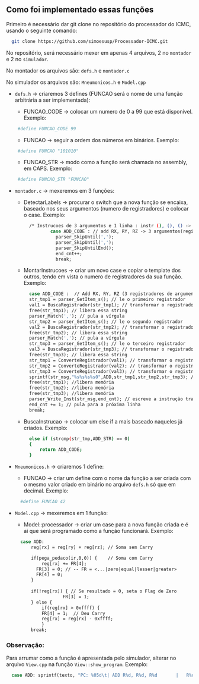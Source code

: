 ## Como foi implementado essas funções

Primeiro é necessário dar git clone no repositório do processador do ICMC, usando o seguinte comando:
```bash
  git clone https://github.com/simoesusp/Processador-ICMC.git
```

No repositório, será necessário mexer em apenas 4 arquivos, 2 no ```montador``` e 2 no ```simulador```.

No montador os arquivos são: ```defs.h``` e ```montador.c```

No simulador os arquivos são: ```Mneumonicos.h``` e ```Model.cpp```

* ```defs.h``` -> criaremos 3 defines (FUNCAO será o nome de uma função arbitrária a ser implementada):
  * FUNCAO_CODE -> colocar um numero de 0 a 99 que está disponível. Exemplo:
  ```bash
   #define FUNCAO_CODE 99
  ```
  * FUNCAO      -> seguir a ordem dos números em binários. Exemplo:
  ```bash
   #define FUNCAO "101010"
  ```
  * FUNCAO_STR  -> modo como a função será chamada no assembly, em CAPS. Exemplo:
  ```bash
   #define FUNCAO_STR "FUNCAO"
  ```

* ```montador.c``` -> mexeremos em 3 funções:
  * DetectarLabels -> procurar o switch que a nova função se encaixa, baseado nos seus argumentos (numero de registradores) e colocar o case. Exemplo:
    ```bash
      /* Instrucoes de 3 argumentos e 1 linha : instr (), (), () -> [...] */
              case ADD_CODE : // add RX, RY, RZ -> 3 argumentos(registradores ou endereços)
                parser_SkipUntil(',');
                parser_SkipUntil(',');
                parser_SkipUntilEnd();
                end_cnt++;
                break;
    ```
  * MontarInstrucoes -> criar um novo case e copiar o template dos outros, tendo em vista o numero de registradores da sua função. Exemplo:
    ```bash
      case ADD_CODE :  // Add RX, RY, RZ (3 registradores de argumento)
      str_tmp1 = parser_GetItem_s(); // le o primeiro registrador
      val1 = BuscaRegistrador(str_tmp1); // transformar o registrador lido em um int para identificá-lo
      free(str_tmp1); // libera essa string
      parser_Match(','); // pula a vírgula
      str_tmp2 = parser_GetItem_s(); // le o segundo registrador
      val2 = BuscaRegistrador(str_tmp2); // transformar o registrador lido em um int para identificá-lo
      free(str_tmp2); // libera essa string
      parser_Match(','); // pula a vírgula
      str_tmp3 = parser_GetItem_s(); // le o terceiro registrador
      val3 = BuscaRegistrador(str_tmp3); // transformar o registrador lido em um int para identificá-lo
      free(str_tmp3); // libera essa string
      str_tmp1 = ConverteRegistrador(val1); // transformar o registrador X em binário
      str_tmp2 = ConverteRegistrador(val2); // transformar o registrador Y em binário
      str_tmp3 = ConverteRegistrador(val3); // transformar o registrador Z em binário
      sprintf(str_msg,"%s%s%s%s0",ADD,str_tmp1,str_tmp2,str_tmp3); // cria a string relacionada a essa linha de comando para colocar no .mif
      free(str_tmp1); //libera memória
      free(str_tmp2); //libera memória
      free(str_tmp3); //libera memória
      parser_Write_Inst(str_msg,end_cnt); // escreve a instrução transformada em binário no arquivo
      end_cnt += 1; // pula para a próxima linha
      break;
    ```
  * BuscaInstrucao -> colocar um else if a mais baseado naqueles já criados. Exemplo:
    ``` bash
      else if (strcmp(str_tmp,ADD_STR) == 0)
      {
          return ADD_CODE;
      }
    ```
* ```Mneumonicos.h``` -> criaremos 1 define:
  * FUNCAO -> criar um define com o nome da função a ser criada com o mesmo valor criado em binário no arquivo ```defs.h``` só que em decimal. Exemplo:
  ``` bash
    #define FUNCAO 42
  ```
* ``` Model.cpp ``` -> mexeremos em 1 função:
  * Model::processador -> criar um case para a nova função criada e é ai que será programado como a função funcionará. Exemplo:
  ``` bash
    case ADD:
        reg[rx] = reg[ry] + reg[rz]; // Soma sem Carry

        if(pega_pedaco(ir,0,0)) {    // Soma com Carry
        	reg[rx] += FR[4];
          FR[3] = 0; // -- FR = <...|zero|equal|lesser|greater>
          FR[4] = 0;
        }    
        
        if(!reg[rx]) { // Se resultado = 0, seta o Flag de Zero
					FR[3] = 1;
        } else {
        	if(reg[rx] > 0xffff) { 
            FR[4] = 1;  // Deu Carry
          	reg[rx] = reg[rx] - 0xffff;
        	}
        break;
  ```
  
### Observação:

Para arrumar como a função é apresentada pelo simulador, alterar no arquivo ``` View.cpp ``` na função ``` View::show_program ```. Exemplo:
```bash
  case ADD: sprintf(texto, "PC: %05d\t|	ADD R%d, R%d, R%d		|	R%d <- R%d + R%d", 		pc, _rx, _ry, _rz, _rx, _ry, _rz); break;
